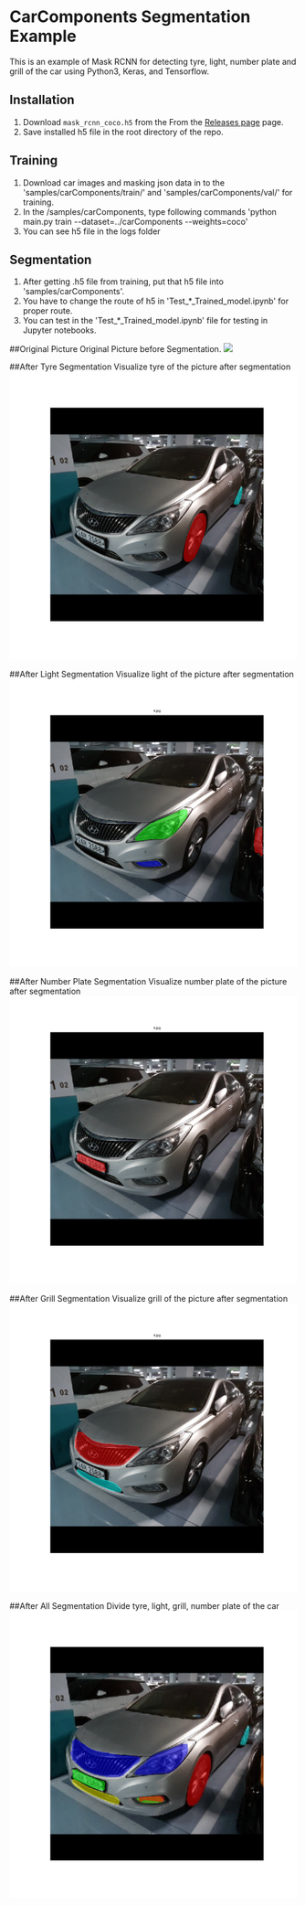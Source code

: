 # CarComponents Segmentation Example
This is an example of Mask RCNN for detecting tyre, light, number plate and grill of the car
using Python3, Keras, and Tensorflow.

## Installation
1. Download `mask_rcnn_coco.h5` from the From the [Releases page](https://github.com/matterport/Mask_RCNN/releases) page. 
2. Save installed h5 file in the root directory of the repo.

## Training
1. Download car images and masking json data in to the 'samples/carComponents/train/' and 'samples/carComponents/val/' for training.
2. In the /samples/carComponents, type following commands
'python main.py train --dataset=../carComponents --weights=coco'
3. You can see h5 file in the logs folder

## Segmentation
1. After getting .h5 file from training, put that h5 file into 'samples/carComponents'.
2. You have to change the route of h5 in 'Test_*_Trained_model.ipynb' for proper route.
3. You can test in the 'Test_*_Trained_model.ipynb' file for testing in Jupyter notebooks.


##Original Picture
Original Picture before Segmentation.
![](assets/original/4.jpg)

##After Tyre Segmentation
Visualize tyre of the picture after segmentation
![](assets/tyre/4.jpg)

##After Light Segmentation
Visualize light of the picture after segmentation
![](assets/light/4.jpg)

##After Number Plate Segmentation
Visualize number plate of the picture after segmentation
![](assets/number/4.jpg)

##After Grill Segmentation
Visualize grill of the picture after segmentation
![](assets/grill/4.jpg)

##After All Segmentation
Divide tyre, light, grill, number plate of the car
![](assets/total/4.jpg)